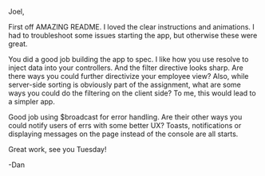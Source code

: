 Joel,

First off AMAZING README. I loved the clear instructions and animations. I had to troubleshoot some issues starting the app, but otherwise these were great.

You did a good job building the app to spec. I like how you use resolve to inject data into your controllers. And the filter directive looks sharp. Are there ways you could further directivize your employee view? Also, while server-side sorting is obviously part of the assignment, what are some ways you could do the filtering on the client side? To me, this would lead to a simpler app.

Good job using $broadcast for error handling. Are their other ways you could notify users of errs with some better UX? Toasts, notifications or displaying messages on the page instead of the console are all starts.

Great work, see you Tuesday!

-Dan


